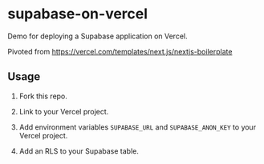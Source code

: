 # supabase-on-vercel

Demo for deploying a Supabase application on Vercel.

Pivoted from https://vercel.com/templates/next.js/nextjs-boilerplate

## Usage

1. Fork this repo.

2. Link to your Vercel project.

3. Add environment variables `SUPABASE_URL` and `SUPABASE_ANON_KEY` to your Vercel project.

4. Add an RLS to your Supabase table.
